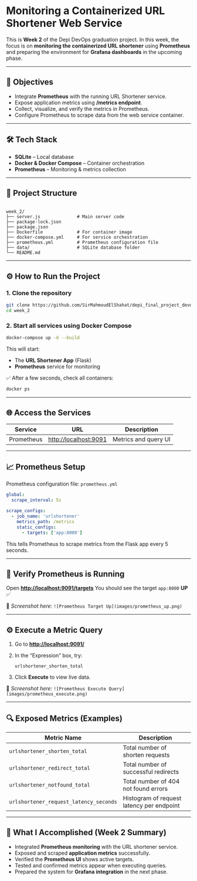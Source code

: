 # Monitoring a Containerized URL Shortener Web Service

This is **Week 2** of the Depi DevOps graduation project.
In this week, the focus is on **monitoring the containerized URL shortener** using **Prometheus** and preparing the environment for **Grafana dashboards** in the upcoming phase.

---

## 🎯 Objectives

* Integrate **Prometheus** with the running URL Shortener service.
* Expose application metrics using **/metrics endpoint**.
* Collect, visualize, and verify the metrics in Prometheus.
* Configure Prometheus to scrape data from the web service container.

---

## 🛠️ Tech Stack

* **SQLite** – Local database
* **Docker & Docker Compose** – Container orchestration
* **Prometheus** – Monitoring & metrics collection

---

## 📂 Project Structure

```

week_2/
├── server.js              # Main server code
├── package-lock.json
├── package.json
├── Dockerfile             # For container image
├── docker-compose.yml     # For service orchestration
├── prometheus.yml         # Prometheus configuration file
├── data/                  # SQLite database folder
└── README.md
```

---

## ⚙️ How to Run the Project

### 1. Clone the repository

```bash
git clone https://github.com/SirMahmoudElShahat/depi_final_project_devops.git
cd week_2
```

### 2. Start all services using Docker Compose

```bash
docker-compose up -d --build
```

This will start:

* The **URL Shortener App** (Flask)
* **Prometheus** service for monitoring

✅ After a few seconds, check all containers:

```bash
docker ps
```

---

## 🌐 Access the Services

| Service       | URL                                            | Description          |
| ------------- | ---------------------------------------------- | -------------------- |
| Prometheus    | [http://localhost:9091](http://localhost:9091) | Metrics and query UI |

---

## 📈 Prometheus Setup

Prometheus configuration file:
`prometheus.yml`

```yaml
global:
  scrape_interval: 5s

scrape_configs:
  - job_name: 'urlshortener'
    metrics_path: /metrics
    static_configs:
      - targets: ['app:8000']
```

This tells Prometheus to scrape metrics from the Flask app every 5 seconds.

---

## 🧪 Verify Prometheus is Running

Open **[http://localhost:9091/targets](http://localhost:9090/targets)**
You should see the target `app:8000` **UP** ✅

📸 *Screenshot here:*
`![Prometheus Target Up](images/prometheus_up.png)`

---

## ⚙️ Execute a Metric Query

1. Go to **[http://localhost:9091/](http://localhost:9091/)**
2. In the “Expression” box, try:

   ```
   urlshortener_shorten_total
   ```
3. Click **Execute** to view live data.

📸 *Screenshot here:*
`![Prometheus Execute Query](images/prometheus_execute.png)`

---

## 🔍 Exposed Metrics (Examples)

| Metric Name                            | Description                               |
| -------------------------------------- | ----------------------------------------- |
| `urlshortener_shorten_total`           | Total number of shorten requests          |
| `urlshortener_redirect_total`          | Total number of successful redirects      |
| `urlshortener_notfound_total`          | Total number of 404 not found errors      |
| `urlshortener_request_latency_seconds` | Histogram of request latency per endpoint |

---

## 🧠 What I Accomplished (Week 2 Summary)

* Integrated **Prometheus monitoring** with the URL shortener service.
* Exposed and scraped **application metrics** successfully.
* Verified the **Prometheus UI** shows active targets.
* Tested and confirmed metrics appear when executing queries.
* Prepared the system for **Grafana integration** in the next phase.

